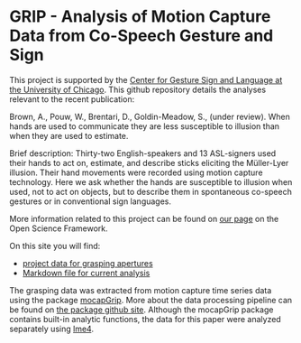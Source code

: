 # GRIP - Analysis of Motion Capture Data from Co-Speech Gesture and Sign

This project is supported by the [Center for Gesture Sign and Language at the University of Chicago](https://voices.uchicago.edu/cgsl/). This github repository details the analyses relevant to the recent publication:

Brown, A., Pouw, W., Brentari, D., Goldin-Meadow, S., (under review). When hands are used to communicate they are less susceptible to illusion than when they are used to estimate.

Brief description: Thirty-two English-speakers and 13 ASL-signers used their hands to act on, estimate, and describe sticks eliciting the Müller-Lyer illusion. Their hand movements were recorded using motion capture technology. Here we ask whether the hands are susceptible to illusion when used, not to act on objects, but to describe them in spontaneous co-speech gestures or in conventional sign languages.

More information related to this project can be found on [our page](https://osf.io/3rb6u/) on the Open Science Framework. 

On this site you will find:
* [project data for grasping apertures](/data)
* [Markdown file for current analysis](/Grip_Github.rmd)

The grasping data was extracted from motion capture time series data using the package [mocapGrip](https://rdrr.io/github/jonkeane/mocapGrip/). More about the data processing pipeline can be found on [the package github site](https://github.com/jonkeane/mocapGrip/blob/master/README.md). Although the mocapGrip package contains built-in analytic functions, the data for this paper were analyzed separately using [lme4](https://rdrr.io/cran/lme4/).